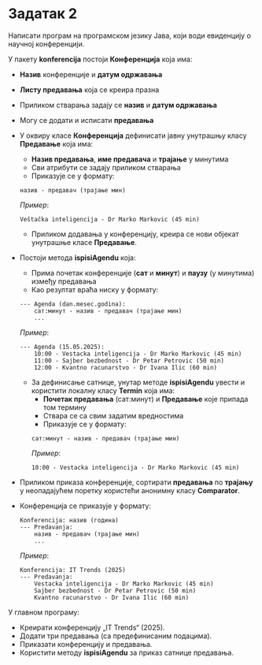# Задатак 2

Написати програм на програмском језику Јава, који води евиденцију о научној конференцији.

У пакету **konferencija** постоји **Конференција** која има:
* **Назив** конференције и **датум одржавања**
* **Листу предавања** која се креира празна
* Приликом стварања задају се **назив** и **датум одржавања**
* Могу се додати и исписати **предавања**

* У оквиру класе **Конференција** дефинисати јавну унутрашњу класу **Предавање** која има:
  * **Назив предавања**, **име предавача** и **трајање** у минутима
  * Сви атрибути се задају приликом стварања
  * Приказује се у формату:
  ```
  назив - предавач (трајање мин)
  ```
  *Пример*:
  ```
  Veštačka inteligencija - Dr Marko Markovic (45 min)
  ```
  * Приликом додавања у конференцију, креира се нови објекат унутрашње класе **Предавање**.

* Постоји метода **ispisiAgendu** која:
  * Прима почетак конференције (**сат** и **минут**) и **паузу** (у минутима) између предавања
  * Као резултат враћа ниску у формату:
  ```
  --- Agenda (dan.mesec.godina):
      сат:минут - назив - предавач (трајање мин)
      ...
  ```

  *Пример*:
  ```
  --- Agenda (15.05.2025):
      10:00 - Vestacka inteligencija - Dr Marko Markovic (45 min)
      11:00 - Sajber bezbednost - Dr Petar Petrovic (50 min)
      12:00 - Kvantno racunarstvo - Dr Ivana Ilic (60 min)
  ```
  * За дефинисање сатнице, унутар методе **ispisiAgendu** увести и користити локалну класу **Termin**
    која има:
       * **Почетак предавања** (сат:минут) и **Предавање** које припада том термину
       * Ствара се са свим задатим вредностима
       * Приказује се у формату:
     ```
     сат:минут - назив - предавач (трајање мин)
     ```
     *Пример*:
     ```
     10:00 - Vestacka inteligencija - Dr Marko Markovic (45 min)
     ```
* Приликом приказа конференције, сортирати **предавања** по **трајању** у неопадајућем поретку користећи анонимну класу **Comparator**.
* Конференција се приказује у формату:
  ```
  Konferencija: назив (година)
  --- Predavanja:
      назив - предавач (трајање мин)
      ...
  ```
  *Пример*:
  ```
  Konferencija: IT Trends (2025)
  --- Predavanja:
      Vestacka inteligencija - Dr Marko Markovic (45 min)
      Sajber bezbednost - Dr Petar Petrovic (50 min)
      Kvantno racunarstvo - Dr Ivana Ilic (60 min)
   ```

У главном програму:
* Креирати конференцију „IT Trends“ (2025).
* Додати три предавања (са предефинисаним подацима).
* Приказати конференцију и предавања.
* Користити методу **ispisiAgendu** за приказ сатнице предавања.
